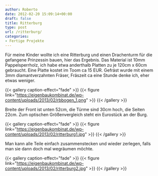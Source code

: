 ```yaml
---
author: Roberto
date: 2012-02-20 15:09:14+00:00
draft: false
title: Ritterburg
type: post
url: /ritterburg/
categories:
- Fertige Projekte
---
```


Für meine Kinder wollte ich eine Ritterburg und einen Drachenturm für die gefangene Prinzessin bauen, hier das Ergebnis.
Das Material ist 10mm Pappelsperrholz, ich habe etwa anderthalb Platten zu je 120cm x 60cm gebraucht.
Eine Platte kostet im Toom ca 15 EUR. Gefräst wurde mit einem 3mm diamantverzahnten Fräser, Fräszeit ca eine Stunde denke ich, eher etwas weniger.

{{< gallery caption-effect="fade" >}}
  {{< figure link="https://eigenbaukombinat.de/wp-content/uploads/2013/02/rbbogen_1.png" >}}
{{< /gallery >}}

Breite der Front ist unten 52cm, die Türme sind 30cm hoch, die Seiten 22cm. Zum optischen Größenvergleich steht ein Eurostück an der Burg. 

{{< gallery caption-effect="fade" >}}
  {{< figure link="https://eigenbaukombinat.de/wp-content/uploads/2013/02/ritterburg1.jpg" >}}
{{< /gallery >}}

Man kann alle Teile einfach zusammenstecken und wieder zerlegen, falls man sie dann doch mal wegräumen möchte.

{{< gallery caption-effect="fade" >}}
  {{< figure link="https://eigenbaukombinat.de/wp-content/uploads/2013/02/ritterburg2.jpg" >}}
{{< /gallery >}}
